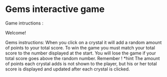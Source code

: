 # Gems interactive game

Game intructions :

Welcome!

Gems instructions: When you click on a crystal it will add a random amount of points to your total score. To win the game you must match your total score to the number displayed at the start. You will lose the game if your total score goes above the random number. Remember ! *hint The amount of points each crystal adds is not shown to the player, but his or her total score is displayed and updated after each crystal is clicked.

